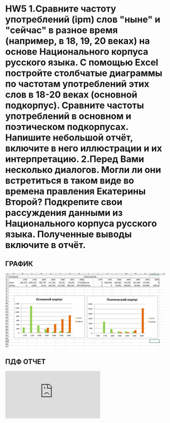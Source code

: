# HW5 1.Сравните частоту употреблений (ipm) слов "ныне" и "сейчас" в разное время (например, в 18, 19, 20 веках) на основе Национального корпуса русского языка. С помощью Excel постройте столбчатые диаграммы по частотам употреблений этих слов в 18-20 веках (основной подкорпус). Сравните частоты употреблений в основном и поэтическом подкорпусах. Напишите небольшой отчёт, включите в него иллюстрации и их интерпретацию. 2.Перед Вами несколько диалогов. Могли ли они встретиться в таком виде во времена правления Екатерины Второй? Подкрепите свои рассуждения данными из Национального корпуса русского языка. Полученные выводы включите в отчёт.


## ГРАФИК
![Корпус хл](https://github.com/pimanovaab/hw-5/blob/master/%D0%9A%D0%BE%D1%80%D0%BF%D1%83%D1%81.png)

## ПДФ ОТЧЕТ 
![ДЗ5](https://github.com/pimanovaab/hw-5/blob/master/ruscorpora_report..pdf)
